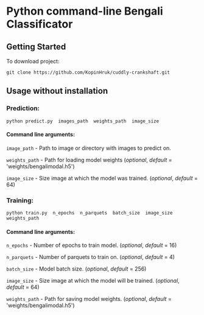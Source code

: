 # Python command-line Bengali Classificator


## Getting Started

To download project:
```
git clone https://github.com/KopinHruk/cuddly-crankshaft.git 
```



## Usage without installation

### Prediction:
```
python predict.py  images_path  weights_path  image_size
```

#### Command line arguments:
`image_path`  -  Path to image or directory with images to predict on.

`weights_path` - Path for loading model weights (_optional_, _default_ = 'weights/bengalimodal.h5')

`image_size` - Size image at which the model was trained. (_optional_, _default_ = 64)






### Training:
```
python train.py  n_epochs  n_parquets  batch_size  image_size  weights_path
```

#### Command line arguments:
`n_epochs`  -  Number of epochs to train model. (_optional_, _default_ = 16)

`n_parquets` - Number of parquets to train on. (_optional_, _default_ = 4)

`batch_size` - Model batch size. (_optional_, _default_ = 256)

`image_size` - Size image at which the model will be trained. (_optional_, _default_ = 64)

`weights_path` - Path for saving model weights. (_optional_, _default_ = 'weights/bengalimodal.h5')












